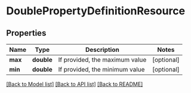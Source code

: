 # DoublePropertyDefinitionResource

## Properties
Name | Type | Description | Notes
------------ | ------------- | ------------- | -------------
**max** | **double** | If provided, the maximum value | [optional] 
**min** | **double** | If provided, the minimum value | [optional] 

[[Back to Model list]](../README.md#documentation-for-models) [[Back to API list]](../README.md#documentation-for-api-endpoints) [[Back to README]](../README.md)


